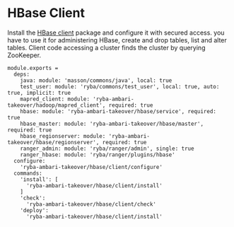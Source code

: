 
# HBase Client

Install the [HBase client](https://hbase.apache.org/apidocs/org/apache/hadoop/hbase/client/package-summary.html) package and configure it with secured access.
you have to use it for administering HBase, create and drop tables, list and alter tables.
Client code accessing a cluster finds the cluster by querying ZooKeeper.

    module.exports =
      deps:
        java: module: 'masson/commons/java', local: true
        test_user: module: 'ryba/commons/test_user', local: true, auto: true, implicit: true
        mapred_client: module: 'ryba-ambari-takeover/hadoop/mapred_client', required: true
        hbase: module: 'ryba-ambari-takeover/hbase/service', required: true
        hbase_master: module: 'ryba-ambari-takeover/hbase/master', required: true
        hbase_regionserver: module: 'ryba-ambari-takeover/hbase/regionserver', required: true
        ranger_admin: module: 'ryba/ranger/admin', single: true
        ranger_hbase: module: 'ryba/ranger/plugins/hbase'
      configure:
        'ryba-ambari-takeover/hbase/client/configure'
      commands:
        'install': [
          'ryba-ambari-takeover/hbase/client/install'
        ]
        'check':
          'ryba-ambari-takeover/hbase/client/check'
        'deploy':
          'ryba-ambari-takeover/hbase/client/install'
